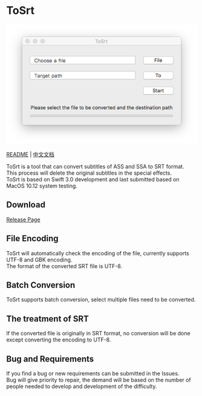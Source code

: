 # ToSrt

![Interface](./src/appInterface.png)

[README](./README.md) | [中文文档](./README_zh.md)

ToSrt is a tool that can convert subtitles of ASS and SSA to SRT format.  
This process will delete the original subtitles in the special effects.  
ToSrt is based on Swift 3.0 development and last submitted based on MacOS 10.12 system testing.  


## Download

[Release Page](https://github.com/caozhengi/ToSrt/releases)


## File Encoding

ToSrt will automatically check the encoding of the file, currently supports UTF-8 and GBK encoding.  
The format of the converted SRT file is UTF-8.  


## Batch Conversion

ToSrt supports batch conversion, select multiple files need to be converted.  


## The treatment of SRT

If the converted file is originally in SRT format, no conversion will be done except converting the encoding to UTF-8.


## Bug and Requirements

If you find a bug or new requirements can be submitted in the Issues.  
Bug will give priority to repair, the demand will be based on the number of people needed to develop and development of the difficulty.







